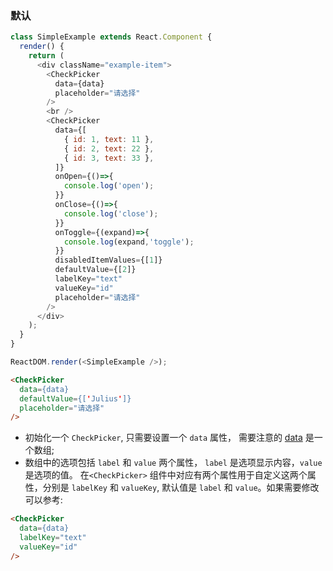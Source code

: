 

### 默认

<!--start-code-->
```js
class SimpleExample extends React.Component {
  render() {
    return (
      <div className="example-item">
        <CheckPicker
          data={data}
          placeholder="请选择"
        />
        <br />
        <CheckPicker
          data={[
            { id: 1, text: 11 },
            { id: 2, text: 22 },
            { id: 3, text: 33 },
          ]}
          onOpen={()=>{
            console.log('open');
          }}
          onClose={()=>{
            console.log('close');
          }}
          onToggle={(expand)=>{
            console.log(expand,'toggle');
          }}
          disabledItemValues={[1]}
          defaultValue={[2]}
          labelKey="text"
          valueKey="id"
          placeholder="请选择"
        />
      </div>
    );
  }
}

ReactDOM.render(<SimpleExample />);
```
<!--end-code-->


```html
<CheckPicker
  data={data}
  defaultValue={['Julius']}
  placeholder="请选择"
/>
```
- 初始化一个 `CheckPicker`, 只需要设置一个 `data` 属性， 需要注意的 [data](https://github.com/rsuite/rsuite-checkpicker/blob/master/docs/data/users.js) 是一个数组;
- 数组中的选项包括 `label` 和 `value` 两个属性， `label` 是选项显示内容，`value` 是选项的值。 在`<CheckPicker>` 组件中对应有两个属性用于自定义这两个属性，分别是 `labelKey` 和 `valueKey`, 默认值是 `label` 和 `value`。如果需要修改可以参考:

```html
<CheckPicker
  data={data}
  labelKey="text"
  valueKey="id"
/>
```